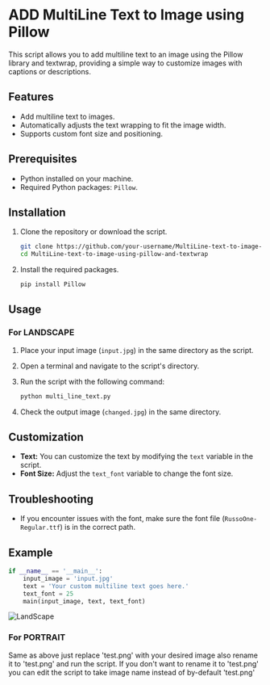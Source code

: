 # ADD MultiLine Text to Image using Pillow

This script allows you to add multiline text to an image using the Pillow library and textwrap, providing a simple way to customize images with captions or descriptions.

## Features

- Add multiline text to images.
- Automatically adjusts the text wrapping to fit the image width.
- Supports custom font size and positioning.

## Prerequisites

- Python installed on your machine.
- Required Python packages: `Pillow`.

## Installation

1. Clone the repository or download the script.

    ```bash
    git clone https://github.com/your-username/MultiLine-text-to-image-using-pillow-and-textwrap.git
    cd MultiLine-text-to-image-using-pillow-and-textwrap
    ```

2. Install the required packages.

    ```bash
    pip install Pillow
    ```

## Usage

### For LANDSCAPE

1. Place your input image (`input.jpg`) in the same directory as the script.

2. Open a terminal and navigate to the script's directory.

3. Run the script with the following command:

    ```bash
    python multi_line_text.py
    ```

4. Check the output image (`changed.jpg`) in the same directory.

## Customization

- **Text:** You can customize the text by modifying the `text` variable in the script.
- **Font Size:** Adjust the `text_font` variable to change the font size.

## Troubleshooting

- If you encounter issues with the font, make sure the font file (`RussoOne-Regular.ttf`) is in the correct path.

## Example

```python
if __name__ == '__main__':
    input_image = 'input.jpg'
    text = 'Your custom multiline text goes here.'
    text_font = 25
    main(input_image, text, text_font)
```

![LandScape ](https://github.com/legerise/ytshortmaker/raw/master/assets/for-LANDSCAPE/change.jpg)


### For PORTRAIT

Same as above just replace 'test.png' with your desired image also rename it to 'test.png' and run the script. If 
you don't want to rename it to 'test.png' you can edit the script to take image name instead of by-default 'test.png'

